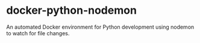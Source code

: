 # docker-python-nodemon
An automated Docker environment for Python development using nodemon to watch for file changes.
